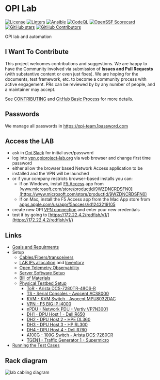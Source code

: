 # OPI Lab

[![License](https://img.shields.io/github/license/opiproject/lab?style=flat&color=blue&label=License)](https://github.com/opiproject/lab/blob/main/LICENSE)
[![Linters](https://github.com/opiproject/lab/actions/workflows/linters.yml/badge.svg)](https://github.com/opiproject/lab/actions/workflows/linters.yml)
[![Ansible](https://github.com/opiproject/lab/actions/workflows/ansible.yml/badge.svg)](https://github.com/opiproject/lab/actions/workflows/ansible.yml)
[![CodeQL](https://github.com/opiproject/lab/actions/workflows/codeql.yml/badge.svg)](https://github.com/opiproject/lab/actions/workflows/codeql.yml)
[![OpenSSF Scorecard](https://api.securityscorecards.dev/projects/github.com/opiproject/lab/badge)](https://securityscorecards.dev/viewer/?platform=github.com&org=opiproject&repo=lab)
[![GitHub stars](https://img.shields.io/github/stars/opiproject/lab.svg?style=flat-square&label=github%20stars)](https://github.com/opiproject/lab)
[![GitHub Contributors](https://img.shields.io/github/contributors/opiproject/lab.svg?style=flat-square)](https://github.com/opiproject/lab/graphs/contributors)

OPI lab and automation

## I Want To Contribute

This project welcomes contributions and suggestions.  We are happy to have the Community involved via submission of **Issues and Pull Requests** (with substantive content or even just fixes). We are hoping for the documents, test framework, etc. to become a community process with active engagement.  PRs can be reviewed by by any number of people, and a maintainer may accept.

See [CONTRIBUTING](https://github.com/opiproject/opi/blob/main/CONTRIBUTING.md) and [GitHub Basic Process](https://github.com/opiproject/opi/blob/main/doc-github-rules.md) for more details.

## Passwords

We manage all passwords in <https://opi-team.1password.com>

## Access the LAB

- ask in [Opi Slack](https://join.slack.com/t/opi-project/shared_invite/zt-1ctqtrgkz-WJZrcVPp3P1ACZWjpZP2KQ) for initial user/password
- log into [vpn.opiproject-lab.org](http://vpn.opiproject-lab.org) via web browser and change first time password
- either allow the browser based Network Access application to be installed and the VPN will be launched
- or if your company restricts browser-based installs you can:
  - If on Windows, install [F5 Access](./images/f5-vpn-msft-app.png) app from [www.microsoft.com/store/productId/9WZDNCRDSFN0](https://www.microsoft.com/store/productId/9WZDNCRDSFN0)
  - If on Mac, install the F5 Access app from the Mac App store from [apps.apple.com/us/app/f5access/id1243219105](https://apps.apple.com/us/app/f5access/id1243219105)
- create new OPI [VPN connection](./images/add-vpn-windows.png) and enter your new credentials
- test it by going to [https://172.22.4.2/redfish/v1/](https://172.22.4.2/redfish/v1/)

## Links

- [Goals and Requirments](goals-and-requirements.md)
- Setup
  - [Cables/Fibers/transceivers](./cables.md)
  - [LAB IPs allocation](./ips.md) and [Inventory](./ansible/inventory)
  - [Open Telemetry Observability](./otel.md)
  - [Server Software Setup](server-setup.md)
  - [Bill of Materials](bom.md)
  - [Physical Testbed Setup](physical-testbed.md)
    - [ToR - Arista DCS-7280TR-48C6-R](./hardware/ToR/README.md)
    - [TS - Serial Consoles - Avocent ACS8000](./hardware/TS/README.md)
    - [KVM - KVM Switch - Avocent MPU8032DAC](./hardware/KVM/README.md)
    - [VPN - F5 BIG IP i4000](./hardware/VPN/README.md)
    - [nPDU - Network PDU - Vertiv VP7N3001](./hardware/nPDU/README.md)
    - [DH1 - DPU Host 1 - Dell R650](./hardware/dh1/README.md)
    - [DH2 - DPU Host 2 - HPE DL360](./hardware/dh2/README.md)
    - [DH3 - DPU Host 3 - HP RL300](./hardware/dh3/README.md)
    - [DH4 - DPU Host 4 - Dell R760](./hardware/dh4/README.md)
    - [A100G - 100G Switch - Arista DCS-7280CR](./hardware/A100G/README.md)
    - [TGEN1 - Traffic Generator 1 - Supermicro](./hardware/tgen1/README.md)
- [Running the Test Cases](running-the-tests.md)

## Rack diagram

![lab cabling diagram](./images/opi-lab-cabling.drawio.svg)
